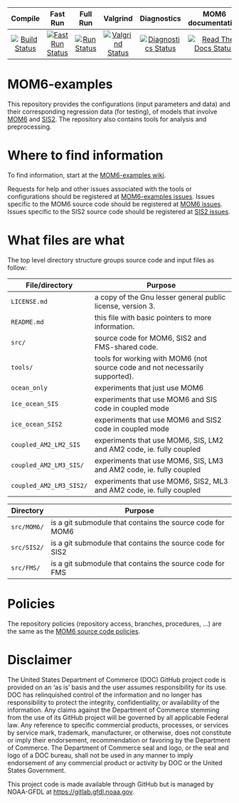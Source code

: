 | Compile | Fast Run | Full Run | Valgrind | Diagnostics | MOM6 documentation | MOM6 coverage |
|:-------:|:--------:|:--------:|:--------:|:-----------:|:------------------:|:-------------:|
| [![Build Status](https://climate-cms.nci.org.au/jenkins/buildStatus/icon?job=mom-ocean.org/MOM6_build_copy)](https://climate-cms.nci.org.au/jenkins/job/mom-ocean.org/job/MOM6_build_copy/) | [![Fast Run Status](https://climate-cms.nci.org.au/jenkins/buildStatus/icon?job=mom-ocean.org/MOM6_fast_run)](https://climate-cms.nci.org.au/jenkins/job/mom-ocean.org/job/MOM6_fast_run/) | [![Run Status](https://climate-cms.nci.org.au/jenkins/buildStatus/icon?job=mom-ocean.org/MOM6_run)](https://climate-cms.nci.org.au/jenkins/job/mom-ocean.org/job/MOM6_run/) | [![Valgrind Status](https://climate-cms.nci.org.au/jenkins/buildStatus/icon?job=mom-ocean.org/MOM6_runtime_analyzer)](https://climate-cms.nci.org.au/jenkins/job/mom-ocean.org/job/MOM6_runtime_analyzer/) | [![Diagnostics Status](https://climate-cms.nci.org.au/jenkins/buildStatus/icon?job=mom-ocean.org/MOM6_diagnostics)](https://climate-cms.nci.org.au/jenkins/job/mom-ocean.org/job/MOM6_diagnostics/) | [![Read The Docs Status](https://readthedocs.org/projects/mom6/badge/?badge=latest)](http://mom6.readthedocs.io/) | [![codecov](https://codecov.io/gh/NOAA-GFDL/MOM6/branch/dev%2Fmaster/graph/badge.svg)](https://codecov.io/gh/NOAA-GFDL/MOM6) |

# MOM6-examples

This repository provides the configurations (input parameters and data) and their corresponding
regression data (for testing), of models that involve [MOM6](https://github.com/NOAA-GFDL/MOM6)
and [SIS2](https://github.com/NOAA-GFDL/SIS2). The repository also contains tools
for analysis and preprocessing.

# Where to find information

To find information, start at the [MOM6-examples wiki](https://github.com/NOAA-GFDL/MOM6-examples/wiki).

Requests for help and other issues associated with the tools or configurations should be registered at
[MOM6-examples issues](https://github.com/NOAA-GFDL/MOM6-examples/issues).
Issues specific to the MOM6 source code should be registered at [MOM6 issues](https://github.com/NOAA-GFDL/MOM6/issues).
Issues specific to the SIS2 source code should be registered at [SIS2 issues](https://github.com/NOAA-GFDL/SIS2/issues).

# What files are what

The top level directory structure groups source code and input files as follow:

| File/directory              | Purpose |
| --------------              | ------- |
| ```LICENSE.md```            | a copy of the Gnu lesser general public license, version 3. |
| ```README.md```             | this file with basic pointers to more information. |
| ```src/```                  | source code for MOM6, SIS2 and FMS-shared code. |
| ```tools/```                | tools for working with MOM6 (not source code and not necessarily supported). |
| ```ocean_only```            | experiments that just use MOM6 |
| ```ice_ocean_SIS```         | experiments that use MOM6 and SIS code in coupled mode |
| ```ice_ocean_SIS2```        | experiments that use MOM6 and SIS2 code in coupled mode |
| ```coupled_AM2_LM2_SIS```   | experiments that use MOM6, SIS, LM2 and AM2 code, ie. fully coupled |
| ```coupled_AM2_LM3_SIS/```  | experiments that use MOM6, SIS, LM3 and AM2 code, ie. fully coupled |
| ```coupled_AM2_LM3_SIS2/``` | experiments that use MOM6, SIS2, ML3 and AM2 code, ie. fully coupled |


| Directory            | Purpose |
| ---------            | ------- |
| ```src/MOM6/```      | is a git submodule that contains the source code for MOM6 |
| ```src/SIS2/```      | is a git submodule that contains the source code for SIS2 |
| ```src/FMS/```       | is a git submodule that contains the source code for FMS |

# Policies

The repository policies (repository access, branches, procedures, ...) are the same as the
[MOM6 source code policies](https://github.com/NOAA-GFDL/MOM6-examples/wiki/MOM6-repository-policies).

# Disclaimer

The United States Department of Commerce (DOC) GitHub project code is provided 
on an ‘as is’ basis and the user assumes responsibility for its use. DOC has
relinquished control of the information and no longer has responsibility to
protect the integrity, confidentiality, or availability of the information. Any
claims against the Department of Commerce stemming from the use of its GitHub
project will be governed by all applicable Federal law. Any reference to
specific commercial products, processes, or services by service mark,
trademark, manufacturer, or otherwise, does not constitute or imply their
endorsement, recommendation or favoring by the Department of Commerce. The
Department of Commerce seal and logo, or the seal and logo of a DOC bureau,
shall not be used in any manner to imply endorsement of any commercial product
or activity by DOC or the United States Government.

This project code is made available through GitHub but is managed by NOAA-GFDL
at https://gitlab.gfdl.noaa.gov.

